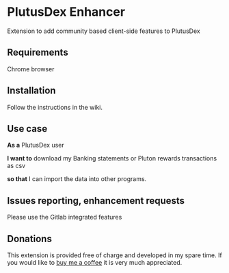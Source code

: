 # PlutusDex Enhancer 
Extension to add community based client-side features to PlutusDex

## Requirements
Chrome browser

## Installation
Follow the instructions in the wiki.

## Use case
**As a** PlutusDex user

**I want to** download my Banking statements or Pluton rewards transactions as csv

**so that** I can import the data into other programs.

## Issues reporting, enhancement requests
Please use the Gitlab integrated features

## Donations
This extension is provided free of charge and developed in my spare time.
If you would like to [buy me a coffee](https://ko-fi.com/superhero1) it is very much appreciated.

